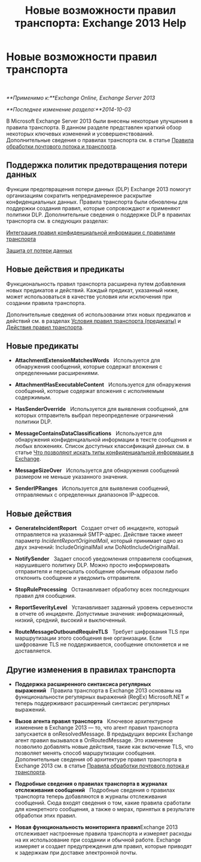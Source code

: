 ﻿---
title: 'Новые возможности правил транспорта: Exchange 2013 Help'
TOCTitle: Новые возможности правил транспорта
ms:assetid: 0c2fc0b5-3cd2-4d79-aa2b-0c7622ae15a8
ms:mtpsurl: https://technet.microsoft.com/ru-ru/library/JJ150483(v=EXCHG.150)
ms:contentKeyID: 50487404
ms.date: 04/30/2018
mtps_version: v=EXCHG.150
ms.translationtype: HT
---

# Новые возможности правил транспорта

 

_**Применимо к:**Exchange Online, Exchange Server 2013_

_**Последнее изменение раздела:**2014-10-03_

В Microsoft Exchange Server 2013 были внесены некоторые улучшения в правила транспорта. В данном разделе представлен краткий обзор некоторых ключевых изменений и усовершенствований. Дополнительные сведения о правилах транспорта см. в статье [Правила обработки почтового потока и транспорта](mail-flow-rules-transport-rules-in-exchange-2013-exchange-2013-help.md).

## Поддержка политик предотвращения потери данных

Функции предотвращения потери данных (DLP) Exchange 2013 помогут организациям сократить непреднамеренное раскрытие конфиденциальных данных. Правила транспорта были обновлены для поддержки создания правил, которые сопровождают и применяют политики DLP. Дополнительные сведения о поддержке DLP в правилах транспорта см. в следующих разделах:

[Интеграция правил конфиденциальной информации с правилами транспорта](integrating-sensitive-information-rules-with-transport-rules-exchange-2013-help.md)

[Защита от потери данных](technical-overview-of-dlp-data-loss-prevention-in-exchange.md)

## Новые действия и предикаты

Функциональность правил транспорта расширена путем добавления новых предикатов и действий. Каждый предикат, указанный ниже, может использоваться в качестве условия или исключения при создании правила транспорта.

Дополнительные сведения об использовании этих новых предикатов и действий см. в разделах [Условия правил транспорта (предикаты)](mail-flow-rule-conditions-and-exceptions-predicates-in-exchange-2013-exchange-2013-help.md) и [Действия правил транспорта](mail-flow-rule-actions-in-exchange-2013-exchange-2013-help.md).

## Новые предикаты

  -  **AttachmentExtensionMatchesWords**   Используется для обнаружения сообщений, которые содержат вложения с определенными расширениями.

  -  **AttachmentHasExecutableContent**   Используется для обнаружения сообщений, которые содержат вложения с исполняемым содержимым.

  -  **HasSenderOverride**   Используется для выявления сообщений, для которых отправитель выбрал переопределение ограничений политики DLP.

  -  **MessageContainsDataClassifications**   Используется для обнаружения конфиденциальной информации в тексте сообщения и любых вложениях. Список доступных классификаций данных см. в статье [Что позволяют искать типы конфиденциальной информации в Exchange](what-the-sensitive-information-types-in-exchange-look-for-exchange-online-help.md).

  -  **MessageSizeOver**   Используется для обнаружения сообщений размером не меньше указанного значения.

  -  **SenderIPRanges**   Используется для выявления сообщений, отправляемых с определенных диапазонов IP-адресов.

## Новые действия

  -  **GenerateIncidentReport**   Создает отчет об инциденте, который отправляется на указанный SMTP-адрес. Действие также имеет параметр *IncidentReportOriginalMail*, который принимает одно из двух значений: IncludeOriginalMail или DoNotIncludeOriginalMail.

  -  **NotifySender**   Задает способ уведомления отправителя сообщения, нарушившего политику DLP. Можно просто информировать отправителя и пересылать сообщение обычным образом либо отклонить сообщение и уведомить отправителя.

  -  **StopRuleProcessing**   Останавливает обработку всех последующих правил для сообщения.

  -  **ReportSeverityLevel**   Устанавливает заданный уровень серьезности в отчете об инциденте. Допустимые значения: информационный, низкий, средний, высокий и выключенный.

  -  **RouteMessageOutboundRequireTLS**   Требует шифрования TLS при маршрутизации этого сообщения вне организации. Если шифрование TLS не поддерживается, сообщение отклоняется и не доставляется.

## Другие изменения в правилах транспорта

  - **Поддержка расширенного синтаксиса регулярных выражений**   Правила транспорта в Exchange 2013 основаны на функциональности регулярных выражений (RegEx) Microsoft.NET и теперь поддерживают расширенный синтаксис регулярных выражений.

  - **Вызов агента правил транспорта**   Ключевое архитектурное изменение в Exchange 2013 — то, что агент правил транспорта запускается в onResolvedMessage. В предыдущих версиях Exchange агент правил вызывался в OnRoutedMessage. Это изменение позволило добавлять новые действия, такие как включение TLS, что позволяет менять способ маршрутизации сообщения. Дополнительные сведения об архитектуре правил транспорта в Exchange 2013 см. в статье [Правила обработки почтового потока и транспорта](mail-flow-rules-transport-rules-in-exchange-2013-exchange-2013-help.md).

  - **Подробные сведения о правилах транспорта в журналах отслеживания сообщений**   Подробные сведения о правилах транспорта теперь добавляются в журналы отслеживания сообщений. Сюда входят сведения о том, какие правила сработали для конкретного сообщения, а также о мерах, принятых в результате обработки этих правил.

  - **Новая функциональность мониторинга правил**Exchange 2013 отслеживает настроенные правила транспорта и измеряет расходы на их использование при создании и обычной работе. Exchange измеряет и создает предупреждения для правил, которые приводят к задержкам при доставке электронной почты.

